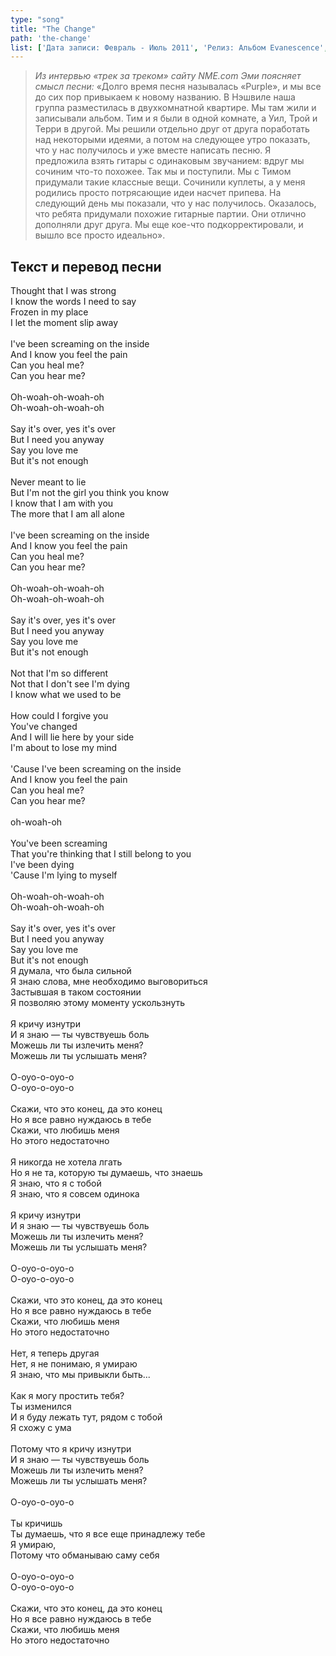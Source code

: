 ```yaml
---
type: "song"
title: "The Change"
path: 'the-change'
list: ['Дата записи: Февраль - Июль 2011', 'Релиз: Альбом Evanescence', 'Продолжительность: 3:42']
---
```


><cite>Из интервью «трек за треком» сайту NME.com Эми поясняет смысл песни:</cite>
>«Долго время песня называлась «Purple», и мы все до сих пор привыкаем к новому названию. В Нэшвиле наша группа разместилась в двухкомнатной квартире. Мы там жили и записывали альбом. Тим и я были в одной комнате, а Уил, Трой и Терри в другой. Мы решили отдельно друг от друга поработать над некоторыми идеями, а потом на следующее утро показать, что у нас получилось и уже вместе написать песню. Я предложила взять гитары с одинаковым звучанием: вдруг мы сочиним что-то похожее. Так мы и поступили. Мы с Тимом придумали такие классные вещи. Сочинили куплеты, а у меня родились просто потрясающие идеи насчет припева. На следующий день мы показали, что у нас получилось. Оказалось, что ребята придумали похожие гитарные партии. Они отлично дополняли друг друга. Мы еще кое-что подкорректировали, и вышло все просто идеально».



## <i class="fas fa-dove"></i> Текст и перевод песни

<div class="song-wrap">

<div class="song-lyric">
				Thought that I was strong<br/>
				I know the words I need to say<br/>
				Frozen in my place<br/>
				I let the moment slip away<br/>
<br/>
				I've been screaming on the inside<br/>
				And I know you feel the pain<br/>
				Can you heal me?<br/>
				Can you hear me?<br/>
<br/>
				Oh-woah-oh-woah-oh<br/>
				Oh-woah-oh-woah-oh<br/>
<br/>
				Say it's over, yes it's over<br/>
				But I need you anyway<br/>
				Say you love me<br/>
				But it's not enough<br/>
<br/>
				Never meant to lie<br/>
				But I'm not the girl you think you know<br/>
				I know that I am with you<br/>
				The more that I am all alone<br/>
<br/>
				I've been screaming on the inside<br/>
				And I know you feel the pain<br/>
				Can you heal me?<br/>
				Can you hear me?<br/>
<br/>
				Oh-woah-oh-woah-oh<br/>
				Oh-woah-oh-woah-oh<br/>
<br/>
				Say it's over, yes it's over<br/>
				But I need you anyway<br/>
				Say you love me<br/>
				But it's not enough<br/>
<br/>
				Not that I'm so different<br/>
				Not that I don't see I'm dying<br/>
				I know what we used to be<br/>
<br/>
				How could I forgive you<br/>
				You've changed<br/>
				And I will lie here by your side<br/>
				I'm about to lose my mind<br/>
<br/>
				'Cause I've been screaming on the inside<br/>
				And I know you feel the pain<br/>
				Can you heal me?<br/>
				Can you hear me?<br/>
<br/>
				oh-woah-oh<br/>
<br/>
				You've been screaming<br/>
				That you're thinking that I still belong to you<br/>
				I've been dying<br/>
				'Cause I'm lying to myself<br/>
<br/>
				Oh-woah-oh-woah-oh<br/>
				Oh-woah-oh-woah-oh<br/>
<br/>
				Say it's over, yes it's over<br/>
				But I need you anyway<br/>
				Say you love me<br/>
				But it's not enough</div>

<div class="song-lyric">
				Я думала, что была сильной<br/>
				Я знаю слова, мне необходимо выговориться<br/>
				Застывшая в таком состоянии<br/>
				Я позволяю этому моменту ускользнуть<br/>
<br/>
				Я кричу изнутри<br/>
				И я знаю — ты чувствуешь боль<br/>
				Можешь ли ты излечить меня?<br/>
				Можешь ли ты услышать меня?<br/>
<br/>
				О-оуо-о-оуо-о<br/>
				О-оуо-о-оуо-о<br/>
<br/>
				Скажи, что это конец, да это конец<br/>
				Но я все равно нуждаюсь в тебе<br/>
				Скажи, что любишь меня<br/>
				Но этого недостаточно<br/>
<br/>
				Я никогда не хотела лгать<br/>
				Но я не та, которую ты думаешь, что знаешь<br/>
				Я знаю, что я с тобой<br/>
				Я знаю, что я совсем одинока<br/>
<br/>
				Я кричу изнутри<br/>
				И я знаю — ты чувствуешь боль<br/>
				Можешь ли ты излечить меня?<br/>
				Можешь ли ты услышать меня?<br/>
<br/>
				О-оуо-о-оуо-о<br/>
				О-оуо-о-оуо-о<br/>
<br/>
				Скажи, что это конец, да это конец<br/>
				Но я все равно нуждаюсь в тебе<br/>
				Скажи, что любишь меня<br/>
				Но этого недостаточно<br/>
<br/>
				Нет, я теперь другая<br/>
				Нет, я не понимаю, я умираю<br/>
				Я знаю, что мы привыкли быть...<br/>
<br/>
				Как я могу простить тебя?<br/>
				Ты изменился<br/>
				И я буду лежать тут, рядом с тобой<br/>
				Я схожу с ума<br/>
<br/>
				Потому что я кричу изнутри<br/>
				И я знаю — ты чувствуешь боль<br/>
				Можешь ли ты излечить меня?<br/>
				Можешь ли ты услышать меня?<br/>
<br/>
				О-оуо-о-оуо-о<br/>
<br/>
				Ты кричишь<br/>
				Ты думаешь, что я все еще принадлежу тебе<br/>
				Я умираю,<br/>
				Потому что обманываю саму себя<br/>
<br/>
				О-оуо-о-оуо-о<br/>
				О-оуо-о-оуо-о<br/>
<br/>
				Скажи, что это конец, да это конец<br/>
				Но я все равно нуждаюсь в тебе<br/>
				Скажи, что любишь меня<br/>
				Но этого недостаточно</div>

</div>
    